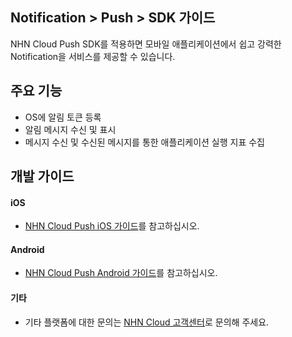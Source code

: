 ## Notification > Push > SDK 가이드
NHN Cloud Push SDK를 적용하면 모바일 애플리케이션에서 쉽고 강력한 Notification을 서비스를 제공할 수 있습니다.

## 주요 기능
* OS에 알림 토큰 등록
* 알림 메시지 수신 및 표시
* 메시지 수신 및 수신된 메시지를 통한 애플리케이션 실행 지표 수집

## 개발 가이드

#### iOS
* [NHN Cloud Push iOS 가이드](http://docs.toast.com/ko/TOAST/ko/toast-sdk/push-ios/)를 참고하십시오.

#### Android
* [NHN Cloud Push Android 가이드](http://docs.toast.com/ko/TOAST/ko/toast-sdk/push-android/)를 참고하십시오.


#### 기타
* 기타 플랫폼에 대한 문의는 [NHN Cloud 고객센터](https://toast.com/support/inquiry?alias=tab3_06)로 문의해 주세요.